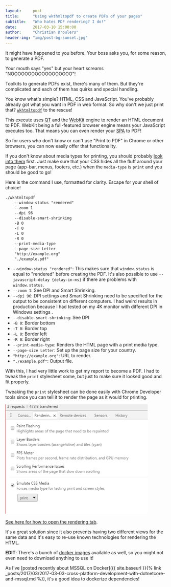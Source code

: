 ```yaml
---
layout:     post
title:      "Using wkthmltopdf to create PDFs of your pages"
subtitle:   "Who hates PDF rendering? I do!"
date:       2017-03-10 15:00:00
author:     "Christian Droulers"
header-img: "img/post-bg-sunset.jpg"
---
```


It might have happened to you before. Your boss asks you, for some reason, to generate a PDF.

Your mouth says "yes" but your heart screams "NOOOOOOOOOOOOOOOOOO"!

Toolkits to generate PDFs exist, there's many of them. But they're complicated and each of them has quirks
and special handling.

You know what's simple? HTML, CSS and JavaScript. You've probably already got what you want in PDF in web format.
So why don't we just print that? [`wkhtmltopdf`](https://wkhtmltopdf.org/) to the rescue!

This execute uses [QT](https://www.qt.io/) and the [WebKit](https://webkit.org/) engine
to render an HTML document to PDF. WebKit being a full-featured browser engine means your
JavaScript executes too. That means you can even render your
<abbr title="Single Page Application">SPA</abbr> to PDF!

So for users who don't know or can't use "Print to PDF" in Chrome or other browsers, you can
now easily offer that functionality.

If you don't know about media types for printing, you should probably
[look into them](https://developer.mozilla.org/en-US/docs/Web/CSS/@media) first. Just make sure
that your CSS hides all the fluff around your page (app-bar, menus, footers, etc.) when the
`media-type` is `print` and you should be good to go!

Here is the command I use, formatted for clarity. Escape for your shell of choice!

    ./wkhtmltopdf
        --window-status "rendered"
        --zoom 1
        --dpi 96
        --disable-smart-shrinking
        -B 0
        -T 0
        -L 0
        -R 0
        --print-media-type
        --page-size Letter
        "http://example.org"
        "./example.pdf"

* `--window-status "rendered"`: This makes sure that `window.status` is equal to "rendered"
    before creating the PDF. It's also possible to use `--javascript-delay {delay-in-ms}` if
    there are problems with `window.status`.
* `--zoom 1`: See DPI and Smart Shrinking.
* `--dpi 96`: DPI settings and Smart Shrinking need to be specified for the output to be
    consistent on different computers. I had weird results in production because I had
    tested on my 4K monitor with different DPI in Windows settings .
* `--disable-smart-shrinking`: See DPI
* `-B 0`: Border bottom
* `-T 0`: Border top
* `-L 0`: Border left
* `-R 0`: Border right
* `--print-media-type`: Renders the HTML page with a print media type.
* `--page-size Letter`: Set up the page size for your country.
* `"http://example.org"`: URL to render.
* `"./example.pdf"`: Output file.

With this, I had very little work to get my report to become a PDF. I had to tweak the
`print` stylesheet some, but just to make sure it looked good and fit properly.

Tweaking the `print` stylesheet can be done easily with Chrome Developer tools since you
can tell it to render the page as it would for printing.

![Chrome devtools CSS media](/img/posts/chrome-devtools-css-media.png)

[See here for how to open the rendering tab](http://stackoverflow.com/questions/21247583/not-able-to-find-emulate-css-media-in-google-chrome).

It's a great solution since it also prevents having two different views for the same data and
it's easy to re-use known technologies for rendering the HTML.

**EDIT**: There's a bunch of [docker images](https://hub.docker.com/search/?isAutomated=0&isOfficial=0&page=1&pullCount=0&q=wkhtmltopdf&starCount=0)
available as well, so you might not even need to download anything to use it!

As I've [posted recently about MSSQL on Docker]({{ site.baseurl }}{% link _posts/2017/03/2017-03-03-cross-platform-development-with-dotnetcore-and-mssql.md %}), it's
a good idea to dockerize dependencies!
